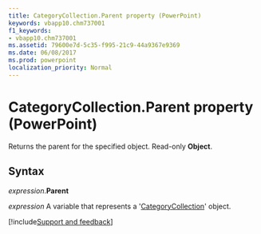 ```yaml
---
title: CategoryCollection.Parent property (PowerPoint)
keywords: vbapp10.chm737001
f1_keywords:
- vbapp10.chm737001
ms.assetid: 79600e7d-5c35-f995-21c9-44a9367e9369
ms.date: 06/08/2017
ms.prod: powerpoint
localization_priority: Normal
---
```



# CategoryCollection.Parent property (PowerPoint)

Returns the parent for the specified object. Read-only  **Object**.


## Syntax

_expression_.**Parent**

_expression_ A variable that represents a '[CategoryCollection](PowerPoint.categorycollection.md)' object.

[!include[Support and feedback](~/includes/feedback-boilerplate.md)]